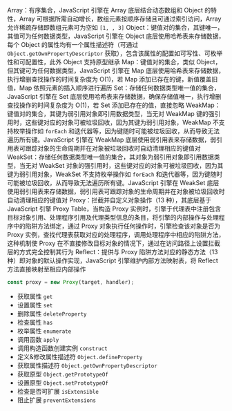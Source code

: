 Array：有序集合，JavaScript 引擎在 Array 底层结合动态数组和 Object 的特性，Array 可根据所需自动增长，数组元素按顺序存储且可通过索引访问，Array 允许稀疏存储即数组元素可为空如 `[1, , 3]`
Object：键值对的集合，其键唯一，其值可为任何数据类型，JavaScript 引擎在 Object 底层使用哈希表来存储数据，每个 Object 的属性均有一个属性描述符（可通过 `Object.getOwnPropertyDescriptor` 获取），包含该属性的配置如可写性、可枚举性和可配置性，此外 Object 支持原型继承
Map：键值对的集合，类似 Object，但其键可为任何数据类型，JavaScript 引擎在 Map 底层使用哈希表来存储数据，执行增删查找操作的时间复杂度为 O(1)，若 Map 添加已存在的键，新值覆盖旧值，Map 依照元素的插入顺序进行遍历
Set：存储任何数据类型唯一值的集合，JavaScript 引擎在 Set 底层使用哈希表来存储数据，确保存储值唯一，执行增删查找操作的时间复杂度为 O(1)，若 Set 添加已存在的值，直接忽略
WeakMap：键值对的集合，其键为弱引用对象即引用数据类型，当无对 WeakMap 键的强引用时，这些键对应的对象可被垃圾回收，因为其键为弱引用对象，WeakMap 不支持枚举操作如 `forEach` 和迭代器等，因为键随时可能被垃圾回收，从而导致无法遍历所有键。JavaScript 引擎在 WeakMap 底层使用弱引用表来存储数据，弱引用表可跟踪对象的生命周期并在对象被垃圾回收时自动清理相应的键值对
WeakSet：存储任何数据类型唯一值的集合，其对象为弱引用对象即引用数据类型，当无对 WeakSet 对象的强引用时，这些键对应的对象可被垃圾回收，因为其键为弱引用对象，WeakSet 不支持枚举操作如 `forEach` 和迭代器等，因为键随时可能被垃圾回收，从而导致无法遍历所有键。JavaScript 引擎在 WeakSet 底层使用弱引用表来存储数据，弱引用表可跟踪对象的生命周期并在对象被垃圾回收时自动清理相应的键值对
Proxy：拦截并自定义对象操作（13 种），其底层基于 JavaScript 引擎 Proxy Table，当构造 Proxy 实例时，引擎于代理表中注册包含目标对象引用、处理程序引用及代理类型信息的条目，将引擎的内部操作与处理程序中的陷阱方法绑定，通过 Proxy 对象执行任何操作时，引擎检查该对象是否为 Proxy 实例，查找代理表获取对应的处理程序，调用处理程序中相应的陷阱方法，这种机制使 Proxy 在不直接修改目标对象的情况下，通过在访问路径上设置拦截层的方式完全控制其行为
Reflect：提供与 Proxy 陷阱方法对应的静态方法（13种）即对象的默认操作实现，JavaScript 引擎维护内部方法映射表，将 Reflect 方法直接映射至相应内部操作

```js
const proxy = new Proxy(target, handler);
```

* 获取属性 `get`
* 设置属性 `set`
* 删除属性 `deleteProperty`
* 检查属性 `has`
* 枚举属性 `enumerate`
* 调用函数 `apply`
* 调用构造函数创建实例 `construct`
* 定义&修改属性描述符 `Object.defineProperty`
* 获取属性描述符 `Object.getOwnPropertyDescriptor`
* 获取原型 `Object.getPrototypeOf`
* 设置原型 `Object.setPrototypeOf`
* 检查是否可扩展 `isExtensible`
* 阻止扩展 `preventExtensions`
